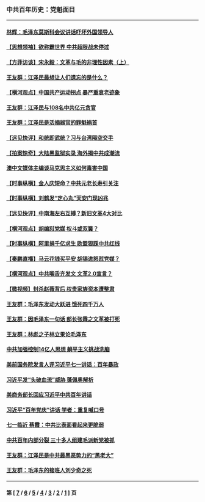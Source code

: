 ### 中共百年历史：党魁面目
---
#### [林辉：毛泽东莫斯科会议讲话吓坏外国领导人](../../pages/nf1176107/n13917931.md?03100430) 
#### [【思想领袖】欲称霸世界 中共超限战未停过](../../pages/nf1176107/n13745142.md?03100430) 
#### [【方菲访谈】宋永毅：文革与毛的非理性因素（上）](../../pages/nf1176107/n13469956.md?03100430) 
#### [王友群：江泽民最想让人们遗忘的是什么？](../../pages/nf1176107/n13408949.md?03100430) 
#### [【横河观点】中国共产运动拐点 暴严重衰老迹象](../../pages/nf1176107/n13388333.md?03100430) 
#### [王友群：江泽民与108名中共亿元贪官](../../pages/nf1176107/n13352358.md?03100430) 
#### [王友群：江泽民是活摘器官的罪魁祸首](../../pages/nf1176107/n13336903.md?03100430) 
#### [【远见快评】和统即武统？习与台湾隔空交手](../../pages/nf1176107/n13297739.md?03100430) 
#### [【拍案惊奇】大陆黑监狱实录 海外揭中共成潮流](../../pages/nf1176107/n13288853.md?03100430) 
#### [澳中文媒体主编谈马克思主义如何毒害中国](../../pages/nf1176107/n13257387.md?03100430) 
#### [【时事纵横】金人庆短命？中共元老长寿引关注](../../pages/nf1176107/n13217934.md?03100430) 
#### [【时事纵横】刘鹤发“定心丸”天安门现凶兆](../../pages/nf1176107/n13215416.md?03100430) 
#### [【远见快评】中南海左右互搏？新旧文革4大对比](../../pages/nf1176107/n13214745.md?03100430) 
#### [【横河观点】胡编怼党媒 权斗或双簧？](../../pages/nf1176107/n13210864.md?03100430) 
#### [【时事纵横】阿里捐千亿求生 欧盟狠踩中共红线](../../pages/nf1176107/n13206431.md?03100430) 
#### [【秦鹏直播】马云花钱买平安 胡锡进怒怼党媒？](../../pages/nf1176107/n13206392.md?03100430) 
#### [【横河观点】中共喉舌齐发文 文革2.0宣言？](../../pages/nf1176107/n13201248.md?03100430) 
#### [【微视频】封杀赵薇背后 权贵家族资本遭整肃](../../pages/nf1176107/n13197798.md?03100430) 
#### [王友群：毛泽东发动大跃进 饿死四千万人](../../pages/nf1176107/n13177158.md?03100430) 
#### [王友群：因毛泽东一句话 部长张霖之文革被打死](../../pages/nf1176107/n13161711.md?03100430) 
#### [王友群：林彪之子林立果论毛泽东](../../pages/nf1176107/n13128622.md?03100430) 
#### [中共加强控制14亿人思想 躺平主义挑战洗脑](../../pages/nf1176107/n13094299.md?03100430) 
#### [美前国务院发言人评习近平七一讲话：百年暴政](../../pages/nf1176107/n13066986.md?03100430) 
#### [习近平发“头破血流”威胁 蓬佩奥解析](../../pages/nf1176107/n13063604.md?03100430) 
#### [美商务部长回应习近平中共百年讲话](../../pages/nf1176107/n13062903.md?03100430) 
#### [习近平“百年党庆”讲话 学者：重复喊口号](../../pages/nf1176107/n13061411.md?03100430) 
#### [七一临近 蔡霞：中共比表面看起来更脆弱](../../pages/nf1176107/n13056418.md?03100430) 
#### [中共百年内部分裂 三十多人组建毛派新党被抓](../../pages/nf1176107/n13044023.md?03100430) 
#### [王友群：江泽民是中共最黑恶势力的“黑老大”](../../pages/nf1176107/n13022180.md?03100430) 
#### [王友群：毛泽东的接班人刘少奇之死](../../pages/nf1176107/n12991772.md?03100430) 

---
#### 第 [ [7](./7.md?03100430) / [6](./6.md?03100430) / [5](./5.md?03100430) / [4](./4.md?03100430) / [3](./3.md?03100430) / [2](./2.md?03100430) / [1](./1.md?03100430) ] 页
